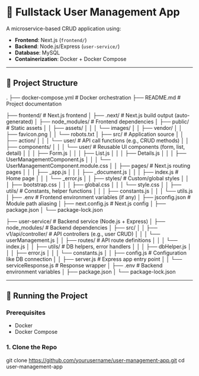 # 🧩 Fullstack User Management App

A microservice-based CRUD application using:

- **Frontend**: Next.js (`frontend/`)
- **Backend**: Node.js/Express (`user-service/`)
- **Database**: MySQL
- **Containerization**: Docker + Docker Compose

---

## 📂 Project Structure

.
├── docker-compose.yml               # Docker orchestration
├── README.md                        # Project documentation

├── frontend/                        # Next.js frontend
│   ├── .next/                       # Next.js build output (auto-generated)
│   ├── node_modules/                # Frontend dependencies
│   ├── public/                      # Static assets
│   │   ├── assets/
│   │   │   └── images/
│   │   ├── vendor/
│   │   ├── favicon.png
│   │   └── robots.txt
│   ├── src/                         # Application source
│   │   ├── action/
│   │   │   └── user/                # API call functions (e.g., CRUD methods)
│   │   ├── components/
│   │   │   └── user/                # Reusable UI components (form, list, detail)
│   │   │       ├── Form.js
│   │   │       ├── List.js
│   │   │       ├── Details.js
│   │   │       ├── UserManagementComponent.js
│   │   │       └── UserManagementComponent.module.css
│   │   ├── pages/                   # Next.js routing pages
│   │   │   ├── _app.js
│   │   │   ├── _document.js
│   │   │   ├── index.js             # Home page
│   │   │   └── _error.js
│   │   ├── styles/                  # Custom/global styles
│   │   │   ├── bootstrap.css
│   │   │   ├── global.css
│   │   │   └── style.css
│   │   ├── utils/                   # Constants, helper functions
│   │   │   ├── constants.js
│   │   │   └── utils.js
│   ├── .env                         # Frontend environment variables (if any)
│   ├── jsconfig.json                # Module path aliasing
│   ├── next.config.js               # Next.js config
│   ├── package.json
│   └── package-lock.json

├── user-service/                    # Backend service (Node.js + Express)
│   ├── node_modules/                # Backend dependencies
│   ├── src/
│   │   ├── v1/api/controller/       # API controllers (e.g., user CRUD)
│   │   │   └── userManagement.js
│   │   ├── routes/                  # API route definitions
│   │   │   └── index.js
│   │   ├── utils/                   # DB helpers, error handlers
│   │   │   ├── dbHelper.js
│   │   │   ├── error.js
│   │   │   └── constants.js
│   │   ├── config.js                # Configuration like DB connection
│   │   ├── server.js                # Express app entry point
│   │   └── serviceResponse.js       # Response wrapper
│   ├── .env                         # Backend environment variables
│   ├── package.json
│   └── package-lock.json




---

## 🚀 Running the Project

### Prerequisites

- Docker
- Docker Compose

### 1. Clone the Repo

git clone https://github.com/yourusername/user-management-app.git
cd user-management-app
